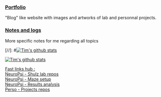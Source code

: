 ### [Portfolio](https://josttim.github.io/JostTim/)
"Blog" like website with images and artworks of lab and personnal projects.

### [Notes and logs](https://josttim.github.io/Klog/)
More specific notes for me regarding all topics

[//]: #[![Tim's github stats](https://github-readme-stats.vercel.app/api?username=JostTim&bg_color=40,F5F5FF,FFC055&show_icons=true&include_all_commits=true&hide=stars)](https://github.com/JostTim/JostTim)

[![Tim's github stats](https://github-readme-stats.vercel.app/api/top-langs/?username=JostTim&layout=compact)](https://github.com/JostTim/JostTim)

<ins>Fast links hub :</ins>  
[NeuroPsi - Shulz lab repos](https://github.com/ShulzLab)  
[NeuroPsi - Maze setup](https://github.com/FreelyMovingSetup)  
[NeuroPsi - Results analysis](https://github.com/FreelyMovingAnalysis)  
[Perso - Projects repos](https://github.com/JostTim-Projects)  

